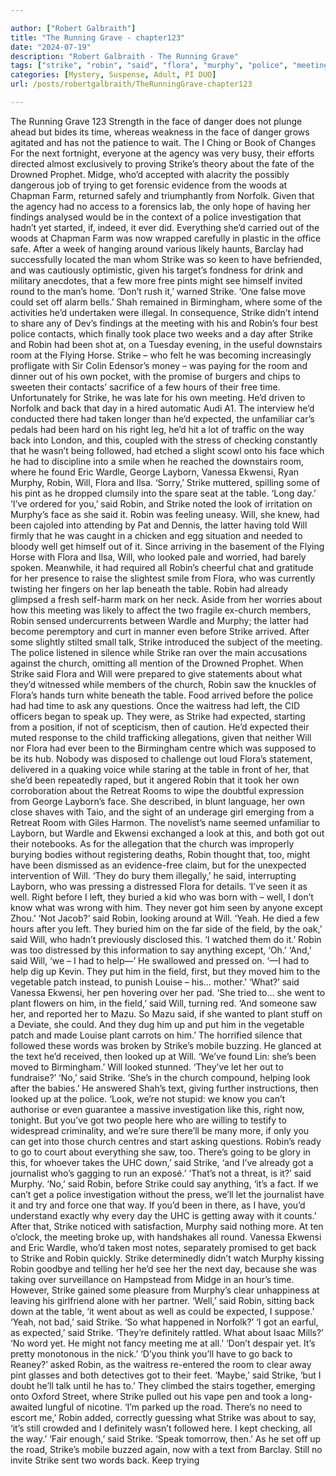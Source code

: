 ```yaml
---

author: ["Robert Galbraith"]
title: "The Running Grave - chapter123"
date: "2024-07-19"
description: "Robert Galbraith - The Running Grave"
tags: ["strike", "robin", "said", "flora", "murphy", "police", "meeting", "room", "back", "got", "face", "get", "expected", "table", "well", "church", "time", "could", "two", "day", "wardle", "layborn", "ekwensi", "look", "looked"]
categories: [Mystery, Suspense, Adult, PI DUO]
url: /posts/robertgalbraith/TheRunningGrave-chapter123

---
```



The Running Grave
123
Strength in the face of danger does not plunge ahead but bides its time, whereas weakness in the face of danger grows agitated and has not the patience to wait.
The I Ching or Book of Changes
For the next fortnight, everyone at the agency was very busy, their efforts directed almost exclusively to proving Strike’s theory about the fate of the Drowned Prophet.
Midge, who’d accepted with alacrity the possibly dangerous job of trying to get forensic evidence from the woods at Chapman Farm, returned safely and triumphantly from Norfolk. Given that the agency had no access to a forensics lab, the only hope of having her findings analysed would be in the context of a police investigation that hadn’t yet started, if, indeed, it ever did. Everything she’d carried out of the woods at Chapman Farm was now wrapped carefully in plastic in the office safe.
After a week of hanging around various likely haunts, Barclay had successfully located the man whom Strike was so keen to have befriended, and was cautiously optimistic, given his target’s fondness for drink and military anecdotes, that a few more free pints might see himself invited round to the man’s home.
‘Don’t rush it,’ warned Strike. ‘One false move could set off alarm bells.’
Shah remained in Birmingham, where some of the activities he’d undertaken were illegal. In consequence, Strike didn’t intend to share any of Dev’s findings at the meeting with his and Robin’s four best police contacts, which finally took place two weeks and a day after Strike and Robin had been shot at, on a Tuesday evening, in the useful downstairs room at the Flying Horse. Strike – who felt he was becoming increasingly profligate with Sir Colin Edensor’s money – was paying for the room and dinner out of his own pocket, with the promise of burgers and chips to sweeten their contacts’ sacrifice of a few hours of their free time.
Unfortunately for Strike, he was late for his own meeting. He’d driven to Norfolk and back that day in a hired automatic Audi A1. The interview he’d conducted there had taken longer than he’d expected, the unfamiliar car’s pedals had been hard on his right leg, he’d hit a lot of traffic on the way back into London, and this, coupled with the stress of checking constantly that he wasn’t being followed, had etched a slight scowl onto his face which he had to discipline into a smile when he reached the downstairs room, where he found Eric Wardle, George Layborn, Vanessa Ekwensi, Ryan Murphy, Robin, Will, Flora and Ilsa.
‘Sorry,’ Strike muttered, spilling some of his pint as he dropped clumsily into the spare seat at the table. ‘Long day.’
‘I’ve ordered for you,’ said Robin, and Strike noted the look of irritation on Murphy’s face as she said it.
Robin was feeling uneasy. Will, she knew, had been cajoled into attending by Pat and Dennis, the latter having told Will firmly that he was caught in a chicken and egg situation and needed to bloody well get himself out of it. Since arriving in the basement of the Flying Horse with Flora and Ilsa, Will, who looked pale and worried, had barely spoken. Meanwhile, it had required all Robin’s cheerful chat and gratitude for her presence to raise the slightest smile from Flora, who was currently twisting her fingers on her lap beneath the table. Robin had already glimpsed a fresh self-harm mark on her neck.
Aside from her worries about how this meeting was likely to affect the two fragile ex-church members, Robin sensed undercurrents between Wardle and Murphy; the latter had become peremptory and curt in manner even before Strike arrived.
After some slightly stilted small talk, Strike introduced the subject of the meeting. The police listened in silence while Strike ran over the main accusations against the church, omitting all mention of the Drowned Prophet. When Strike said Flora and Will were prepared to give statements about what they’d witnessed while members of the church, Robin saw the knuckles of Flora’s hands turn white beneath the table.
Food arrived before the police had had time to ask any questions. Once the waitress had left, the CID officers began to speak up. They were, as Strike had expected, starting from a position, if not of scepticism, then of caution.
He’d expected their muted response to the child trafficking allegations, given that neither Will nor Flora had ever been to the Birmingham centre which was supposed to be its hub. Nobody was disposed to challenge out loud Flora’s statement, delivered in a quaking voice while staring at the table in front of her, that she’d been repeatedly raped, but it angered Robin that it took her own corroboration about the Retreat Rooms to wipe the doubtful expression from George Layborn’s face. She described, in blunt language, her own close shaves with Taio, and the sight of an underage girl emerging from a Retreat Room with Giles Harmon. The novelist’s name seemed unfamiliar to Layborn, but Wardle and Ekwensi exchanged a look at this, and both got out their notebooks.
As for the allegation that the church was improperly burying bodies without registering deaths, Robin thought that, too, might have been dismissed as an evidence-free claim, but for the unexpected intervention of Will.
‘They do bury them illegally,’ he said, interrupting Layborn, who was pressing a distressed Flora for details. ‘I’ve seen it as well. Right before I left, they buried a kid who was born with – well, I don’t know what was wrong with him. They never got him seen by anyone except Zhou.’
‘Not Jacob?’ said Robin, looking around at Will.
‘Yeah. He died a few hours after you left. They buried him on the far side of the field, by the oak,’ said Will, who hadn’t previously disclosed this. ‘I watched them do it.’
Robin was too distressed by this information to say anything except, ‘Oh.’
‘And,’ said Will, ‘we – I had to help—’
He swallowed and pressed on.
‘—I had to help dig up Kevin. They put him in the field, first, but they moved him to the vegetable patch instead, to punish Louise – his… mother.’
‘What?’ said Vanessa Ekwensi, her pen hovering over her pad.
‘She tried to… she went to plant flowers on him, in the field,’ said Will, turning red. ‘And someone saw her, and reported her to Mazu. So Mazu said, if she wanted to plant stuff on a Deviate, she could. And they dug him up and put him in the vegetable patch and made Louise plant carrots on him.’
The horrified silence that followed these words was broken by Strike’s mobile buzzing. He glanced at the text he’d received, then looked up at Will.
‘We’ve found Lin: she’s been moved to Birmingham.’
Will looked stunned.
‘They’ve let her out to fundraise?’
‘No,’ said Strike. ‘She’s in the church compound, helping look after the babies.’
He answered Shah’s text, giving further instructions, then looked up at the police.
‘Look, we’re not stupid: we know you can’t authorise or even guarantee a massive investigation like this, right now, tonight. But you’ve got two people here who are willing to testify to widespread criminality, and we’re sure there’ll be many more, if only you can get into those church centres and start asking questions. Robin’s ready to go to court about everything she saw, too. There’s going to be glory in this, for whoever takes the UHC down,’ said Strike, ‘and I’ve already got a journalist who’s gagging to run an exposé.’
‘That’s not a threat, is it?’ said Murphy.
‘No,’ said Robin, before Strike could say anything, ‘it’s a fact. If we can’t get a police investigation without the press, we’ll let the journalist have it and try and force one that way. If you’d been in there, as I have, you’d understand exactly why every day the UHC is getting away with it counts.’
After that, Strike noticed with satisfaction, Murphy said nothing more.
At ten o’clock, the meeting broke up, with handshakes all round. Vanessa Ekwensi and Eric Wardle, who’d taken most notes, separately promised to get back to Strike and Robin quickly.
Strike determinedly didn’t watch Murphy kissing Robin goodbye and telling her he’d see her the next day, because she was taking over surveillance on Hampstead from Midge in an hour’s time. However, Strike gained some pleasure from Murphy’s clear unhappiness at leaving his girlfriend alone with her partner.
‘Well,’ said Robin, sitting back down at the table, ‘it went about as well as could be expected, I suppose.’
‘Yeah, not bad,’ said Strike.
‘So what happened in Norfolk?’
‘I got an earful, as expected,’ said Strike. ‘They’re definitely rattled. What about Isaac Mills?’
‘No word yet. He might not fancy meeting me at all.’
‘Don’t despair yet. It’s pretty monotonous in the nick.’
‘D’you think you’ll have to go back to Reaney?’ asked Robin, as the waitress re-entered the room to clear away pint glasses and both detectives got to their feet.
‘Maybe,’ said Strike, ‘but I doubt he’ll talk until he has to.’
They climbed the stairs together, emerging onto Oxford Street, where Strike pulled out his vape pen and took a long-awaited lungful of nicotine.
‘I’m parked up the road. There’s no need to escort me,’ Robin added, correctly guessing what Strike was about to say, ‘it’s still crowded and I definitely wasn’t followed here. I kept checking, all the way.’
‘Fair enough,’ said Strike. ‘Speak tomorrow, then.’
As he set off up the road, Strike’s mobile buzzed again, now with a text from Barclay.
Still no invite
Strike sent two words back.
Keep trying
